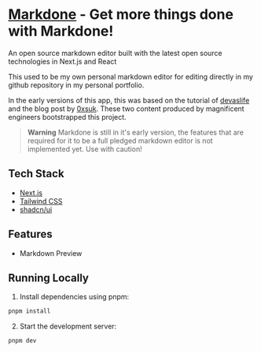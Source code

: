 # [Markdone][markdone] - Get more things done with Markdone!

An open source markdown editor built with the latest open source technologies in
Next.js and React

This used to be my own personal markdown editor for editing directly in my
github repository in my personal portfolio.

In the early versions of this app, this was based on the tutorial of [devaslife]
and the blog post by [0xsuk]. These two content produced by magnificent
engineers bootstrapped this project.

> **Warning** Markdone is still in it's early version, the features that are
> required for it to be a full pledged markdown editor is not implemented yet.
> Use with caution!

## Tech Stack

- [Next.js][nextjs]
- [Tailwind CSS][tailwindcss]
- [shadcn/ui]

## Features

- Markdown Preview

## Running Locally

1. Install dependencies using pnpm:

```bash
pnpm install
```

2. Start the development server:

```bash
pnpm dev
```

[devaslife]: https://www.youtube.com/watch?v=gxBis8EgoAg
[0xsuk]:
  https://0xsuk.github.io/posts/2022-03-25-build-your-own-markdown-editor-with-react.js-and-codemirror-6/
[nextjs]: https://nextjs.org
[tailwindcss]: https://tailwindcss.com
[markdone]: https://markdone.jaycedotbin.me
[shadcn/ui]: https://ui.shadcn.com
